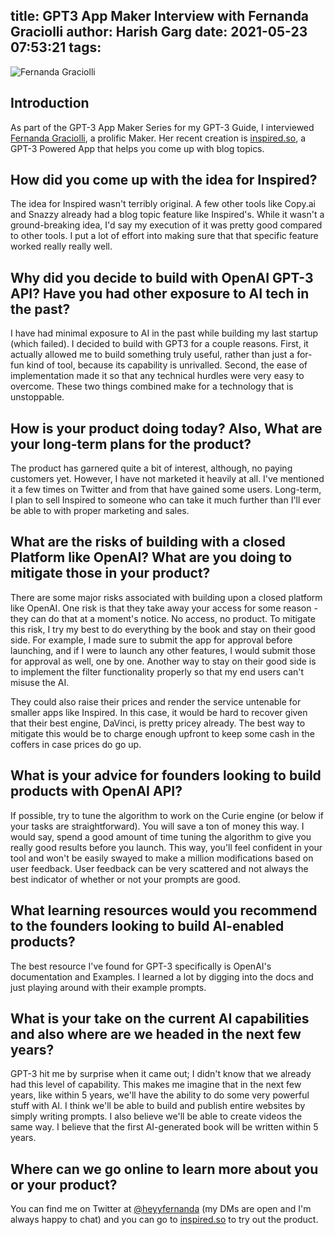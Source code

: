 title: GPT3 App Maker Interview with Fernanda Graciolli
author: Harish Garg
date: 2021-05-23 07:53:21
tags:
---
![Fernanda Graciolli](/images/fernanda-graciolli.png)

## Introduction

As part of the GPT-3 App Maker Series for my GPT-3 Guide, I interviewed [Fernanda Graciolli](http://heyfernanda.com/), a prolific Maker. Her recent creation is [inspired.so](http://inspired.so/), a GPT-3 Powered App that helps you come up with blog topics.

## How did you come up with the idea for Inspired?
 
The idea for Inspired wasn't terribly original. A few other tools like Copy.ai and Snazzy already had a blog topic feature like Inspired's. While it wasn't a ground-breaking idea, I'd say my execution of it was pretty good compared to other tools. I put a lot of effort into making sure that that specific feature worked really really well. 

## Why did you decide to build with OpenAI GPT-3 API? Have you had other exposure to AI tech in the past?

I have had minimal exposure to AI in the past while building my last startup (which failed). I decided to build with GPT3 for a couple reasons. First, it actually allowed me to build something truly useful, rather than just a for-fun kind of tool, because its capability is unrivalled. Second, the ease of implementation made it so that any technical hurdles were very easy to overcome. These two things combined make for a technology that is unstoppable. 

## How is your product doing today? Also, What are your long-term plans for the product?

The product has garnered quite a bit of interest, although, no paying customers yet. However, I have not marketed it heavily at all. I've mentioned it a few times on Twitter and from that have gained some users. Long-term, I plan to sell Inspired to someone who can take it much further than I'll ever be able to with proper marketing and sales. 

## What are the risks of building with a closed Platform like OpenAI? What are you doing to mitigate those in your product?

There are some major risks associated with building upon a closed platform like OpenAI. One risk is that they take away your access for some reason - they can do that at a moment's notice. No access, no product. To mitigate this risk, I try my best to do everything by the book and stay on their good side. For example, I made sure to submit the app for approval before launching, and if I were to launch any other features, I would submit those for approval as well, one by one. Another way to stay on their good side is to implement the filter functionality properly so that my end users can't misuse the AI.
 
They could also raise their prices and render the service untenable for smaller apps like Inspired. In this case, it would be hard to recover given that their best engine, DaVinci, is pretty pricey already. The best way to mitigate this would be to charge enough upfront to keep some cash in the coffers in case prices do go up. 

## What is your advice for founders looking to build products with OpenAI API?

If possible, try to tune the algorithm to work on the Curie engine (or below if your tasks are straightforward). You will save a ton of money this way. I would say, spend a good amount of time tuning the algorithm to give you really good results before you launch. This way, you'll feel confident in your tool and won't be easily swayed to make a million modifications based on user feedback. User feedback can be very scattered and not always the best indicator of whether or not your prompts are good. 

## What learning resources would you recommend to the founders looking to build AI-enabled products?

The best resource I've found for GPT-3 specifically is OpenAI's documentation and Examples. I learned a lot by digging into the docs and just playing around with their example prompts. 

## What is your take on the current AI capabilities and also where are we headed in the next few years?

GPT-3 hit me by surprise when it came out; I didn't know that we already had this level of capability. This makes me imagine that in the next few years, like within 5 years, we'll have the ability to do some very powerful stuff with AI. I think we'll be able to build and publish entire websites by simply writing prompts. I also believe we'll be able to create videos the same way. I believe that the first AI-generated book will be written within 5 years.    

## Where can we go online to learn more about you or your product? 


 You can find me on Twitter at [@heyyfernanda](https://twitter.com/heyyfernanda) (my DMs are open and I'm always happy to chat) and you can go to [inspired.so](https://inspired.so/) to try out the product.